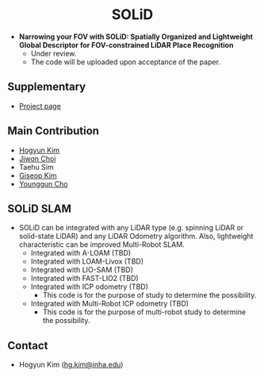 <div align="center">
    <h1> SOLiD </h1>
</div>

* **Narrowing your FOV with SOLiD: Spatially Organized and Lightweight Global Descriptor for FOV-constrained LiDAR Place Recognition**
	* Under review.
	* The code will be uploaded upon acceptance of the paper.

## Supplementary
* [Project page](https://sites.google.com/view/lidar-solid)

## Main Contribution
* [Hogyun Kim](https://scholar.google.com/citations?user=t5UEbooAAAAJ&hl=ko)
* [Jiwon Choi](https://scholar.google.com/citations?user=wL8VdUMAAAAJ&hl=ko)
* Taehu Sim
* [Giseop Kim](https://scholar.google.com/citations?user=9mKOLX8AAAAJ&hl=ko)
* [Younggun Cho](https://scholar.google.com/citations?user=W5MOKWIAAAAJ&hl=ko)

## SOLiD SLAM
* SOLiD can be integrated with any LiDAR type (e.g. spinning LiDAR or solid-state LiDAR) and any LiDAR Odometry algorithm. Also, lightweight characteristic can be improved Multi-Robot SLAM. 
	* Integrated with A-LOAM (TBD)
	* Integrated with LOAM-Livox (TBD)
	* Integrated with LIO-SAM (TBD)
	* Integrated with FAST-LIO2 (TBD)
	* Integrated with ICP odometry (TBD)
		* This code is for the purpose of study to determine the possibility.
	* Integrated with Multi-Robot ICP odometry (TBD)
		* This code is for the purpose of multi-robot study to determine the possibility.


## Contact
* Hogyun Kim (hg.kim@inha.edu)
